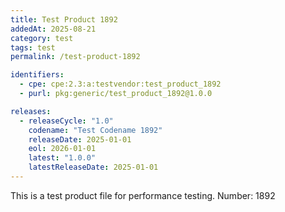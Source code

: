 ```yaml
---
title: Test Product 1892
addedAt: 2025-08-21
category: test
tags: test
permalink: /test-product-1892

identifiers:
  - cpe: cpe:2.3:a:testvendor:test_product_1892
  - purl: pkg:generic/test_product_1892@1.0.0

releases:
  - releaseCycle: "1.0"
    codename: "Test Codename 1892"
    releaseDate: 2025-01-01
    eol: 2026-01-01
    latest: "1.0.0"
    latestReleaseDate: 2025-01-01
---
```


This is a test product file for performance testing. Number: 1892
